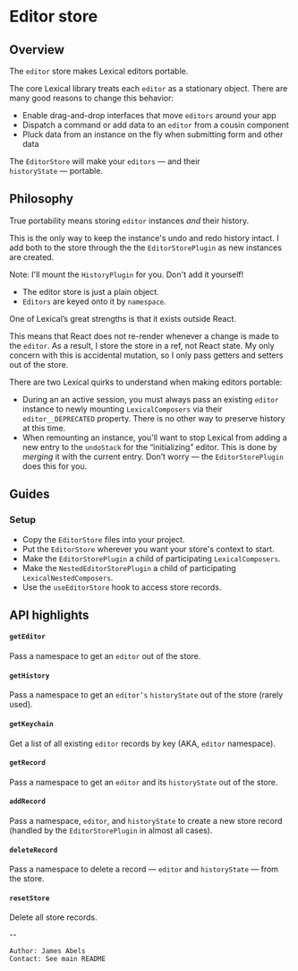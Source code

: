 # Editor store

## Overview

The `editor` store makes Lexical editors portable. 

The core Lexical library treats each `editor` as a stationary object. 
There are many good reasons to change this behavior: 

- Enable drag-and-drop interfaces that move `editors` around your app
- Dispatch a command or add data to an `editor` from a cousin component  
- Pluck data from an instance on the fly when submitting form and other data

The `EditorStore` will make your `editors` — and their `historyState` — portable.

## Philosophy

True portability means storing `editor` instances *and* their history.

This is the only way to keep the instance's undo and redo history intact. I add both to the store through the the `EditorStorePlugin` as new instances are created. 

Note: I'll mount the `HistoryPlugin` for you. Don't add it yourself! 

- The editor store is just a plain object. 
- `Editors` are keyed onto it by `namespace`.

One of Lexical’s great strengths is that it exists outside React. 

This means that React does not re-render whenever a change is made to the `editor`. As a result, I store the store in a ref, not React state. My only concern with this is accidental mutation, so I only pass getters and setters out of the store.  

There are two Lexical quirks to understand when making editors portable:

- During an an active session, you must always pass an existing `editor` instance to newly mounting `LexicalComposers` via their `editor__DEPRECATED` property. There is no other way to preserve history at this time.
- When remounting an instance, you'll want to stop Lexical from adding a new entry to the `undoStack` for the “initializing” editor. This is done by *merging* it with the current entry. Don’t worry — the `EditorStorePlugin` does this for you.

## Guides

### Setup

- Copy the `EditorStore` files into your project.
- Put the `EditorStore` wherever you want your store's context to start.
- Make the `EditorStorePlugin` a child of participating `LexicalComposers`. 
- Make the `NestedEditorStorePlugin` a child of participating `LexicalNestedComposers`. 
- Use the `useEditorStore` hook to access store records.

## API highlights

#### `getEditor`

  Pass a namespace to get an `editor` out of the store. 

#### `getHistory`

  Pass a namespace to get an `editor’s` `historyState` out of the store (rarely used).

#### `getKeychain`

  Get a list of all existing `editor` records by key (AKA, `editor` namespace).

#### `getRecord`

  Pass a namespace to get an `editor` and its `historyState` out of the store.

#### `addRecord`

  Pass a namespace, `editor`, and `historyState` to create a new store record (handled by the `EditorStorePlugin` in almost all cases).

#### `deleteRecord`

  Pass a namespace to delete a record — `editor` and `historyState` — from the store. 

#### `resetStore`

  Delete all store records.

--
```
Author: James Abels
Contact: See main README
```